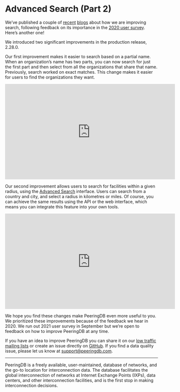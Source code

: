 # Advanced Search (Part 2)

We’ve published a couple of [recent](https://docs.peeringdb.com/blog/geographic_search/) [blogs](https://docs.peeringdb.com/blog/advanced_search_1/) about how we are improving search, following feedback on its importance in the [2020 user survey](https://docs.peeringdb.com/blog/peeringdb_2020_survey_2021_roadmap/). Here’s another one!

We introduced two significant improvements in the production release, 2.28.0. 

Our first improvement makes it easier to search based on a partial name. When an organization’s name has two parts, you can now search for just the first part and then select from all the organizations that share that name. Previously, search worked on exact matches. This change makes it easier for users to find the organizations they want.

<iframe width="560" height="315" src="https://www.youtube.com/embed/DMv2S_712bo" title="YouTube video player" frameborder="0" allow="accelerometer; autoplay; clipboard-write; encrypted-media; gyroscope; picture-in-picture" allowfullscreen></iframe>


Our second improvement allows users to search for facilities within a given radius, using the [Advanced Search](https://www.peeringdb.com/advanced_search) interface. Users can search from a country and city, and select a radius in kilometres or miles. Of course, you can achieve the same results using the API or the web interface, which means you can integrate this feature into your own tools.

<iframe width="560" height="315" src="https://www.youtube-nocookie.com/embed/FzOUKhJjRRg" title="YouTube video player" frameborder="0" allow="accelerometer; autoplay; clipboard-write; encrypted-media; gyroscope; picture-in-picture" allowfullscreen></iframe>


We hope you find these changes make PeeringDB even more useful to you. We prioritized these improvements because of the feedback we hear in 2020. We run out 2021 user survey in September but we’re open to feedback on how to improve PeeringDB at any time.

If you have an idea to improve PeeringDB you can share it on our [low traffic mailing lists](https://docs.peeringdb.com/#mailing-lists) or create an issue directly on [GitHub](https://github.com/peeringdb/peeringdb). If you find a data quality issue, please let us know at <support@peeringdb.com>.

***

PeeringDB is a freely available, user-maintained, database of networks, and the go-to location for interconnection data. The database facilitates the global interconnection of networks at Internet Exchange Points (IXPs), data centers, and other interconnection facilities, and is the first stop in making interconnection decisions.
